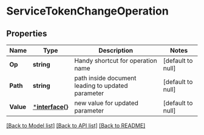 # ServiceTokenChangeOperation

## Properties
Name | Type | Description | Notes
------------ | ------------- | ------------- | -------------
**Op** | **string** | Handy shortcut for operation name | [default to null]
**Path** | **string** | path inside document leading to updated parameter | [default to null]
**Value** | [***interface{}**](interface{}.md) | new value for updated parameter | [default to null]

[[Back to Model list]](../README.md#documentation-for-models) [[Back to API list]](../README.md#documentation-for-api-endpoints) [[Back to README]](../README.md)

